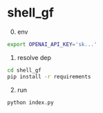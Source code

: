 # shell_gf

0. env

``` bash
export OPENAI_API_KEY='sk...'
```

1. resolve dep

``` bash
cd shell_gf
pip install -r requirements
```

2. run

``` bash
python index.py
```
